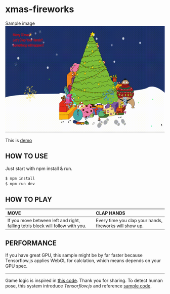 # xmas-fireworks
Sample image
![サンプル](assets/img/sample.gif)

This is [demo](https://xmas-fireworks.herokuapp.com/)

## HOW TO USE
Just start with npm install & run.
``` bash
$ npm install
$ npm run dev
```

## HOW TO PLAY
| MOVE | CLAP HANDS |
|:-----------|:------------|
| If you move between left and right, falling tetris block will follow with you.| Every time you clap your hands, fireworks will show up. |

## PERFORMANCE
If you have great GPU, this sample might be by far faster because Tensorflow.js applies WebGL for calclation, which means depends on your GPU spec.

---

Game logic is inspired in [this code](https://github.com/CodingTrain/website/tree/master/CodingChallenges/CC_027_FireWorks). Thank you for sharing.
To detect human pose, this system introduce *Tensorflow.js* and reference [sample code](https://developers.gnavi.co.jp/entry/posenet/hasegawa).
